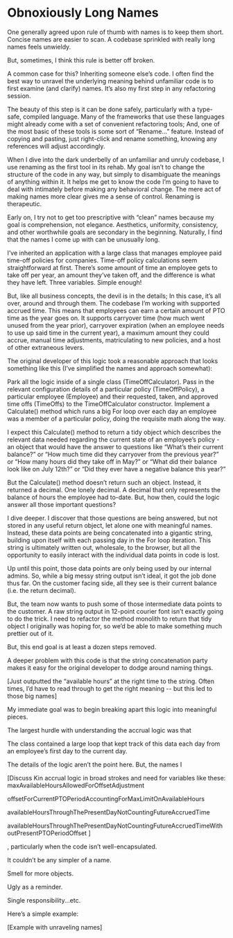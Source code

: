 # Obnoxiously Long Names

One generally agreed upon rule of thumb with names is to keep them short. Concise names are easier to scan. A codebase sprinkled with really long names feels unwieldy. 

But, sometimes, I think this rule is better off broken.

A common case for this? Inheriting someone else’s code. I often find the best way to unravel the underlying meaning behind unfamiliar code is to first examine (and clarify) names. It’s also my first step in any refactoring session.

The beauty of this step is it can be done safely, particularly with a type-safe, compiled language. Many of the frameworks that use these languages might already come with a set of convenient refactoring tools; And, one of the most basic of these tools is some sort of “Rename...” feature. Instead of copying and pasting, just right-click and rename something, knowing any references will adjust accordingly.

When I dive into the dark underbelly of an unfamiliar and unruly codebase, I use renaming as the first tool in its rehab. My goal isn’t to change the structure of the code in any way, but simply to disambiguate the meanings of anything within it. It helps me get to know the code I’m going to have to deal with intimately before making any behavioral change. The mere act of making names more clear gives me a sense of control. Renaming is therapeutic.

Early on, I try not to get too prescriptive with “clean” names because my goal is comprehension, not elegance. Aesthetics, uniformity, consistency, and other worthwhile goals are secondary in the beginning. Naturally, I find that the names I come up with can be unusually long. 

I’ve inherited an application with a large class that manages employee paid time-off policies for companies. Time-off policy calculations seem straightforward at first. There’s some amount of time an employee gets to take off per year, an amount they’ve taken off, and the difference is what they have left. Three variables. Simple enough!

But, like all business concepts, the devil is in the details; In this case, it’s all over, around and through them. The codebase I’m working with supported accrued time. This means that employees can earn a certain amount of PTO time as the year goes on. It supports carryover time (how much went unused from the year prior), carryover expiration (when an employee needs to use up said time in the current year), a maximum amount they could accrue, manual time adjustments, matriculating to new policies, and a host of other extraneous levers.

The original developer of this logic took a reasonable approach that looks something like this (I’ve simplified the names and approach somewhat): 

Park all the logic inside of a single class (TimeOffCalculator). 
Pass in the relevant configuration details of a particular policy (TimeOffPolicy), a particular employee (Employee) and their requested, taken, and approved time offs (TimeOffs) to the TimeOffCalculator constructor.
Implement a Calculate() method which runs a big For loop over each day an employee was a member of a particular policy, doing the requisite math along the way.

I expect this Calculate() method to return a tidy object which describes the relevant data needed regarding the current state of an employee’s policy - an object that would have the answer to questions like “What’s their current balance?” or “How much time did they carryover from the previous year?” or “How many hours did they take off in May?” or “What did their balance look like on July 12th?” or “Did they ever have a negative balance this year?”

But the Calculate() method doesn’t  return such an object. Instead, it returned a decimal. One lonely decimal. A decimal that only represents the balance of hours the employee had to-date. But, how then, could the logic answer all those important questions?

I dive deeper. I discover that those questions are being answered, but not stored in any useful return object, let alone one with meaningful names. Instead, these data points are being concatenated into a gigantic string, building upon itself with each passing day in the For loop iteration. This string is ultimately written out, wholesale, to the browser, but all the opportunity to easily interact with the individual data points in code is lost.

Up until this point, those data points are only being used by our internal admins. So, while a big messy string output isn’t ideal, it got the job done thus far. On the customer facing side, all they see is their current balance (i.e. the return decimal). 

But, the team now wants to push some of those intermediate data points to the customer. A raw string output in 12-point courier font isn’t exactly going to do the trick. I need to refactor the method monolith to return that tidy object I originally was hoping for, so we’d be able to make something much prettier out of it.

But, this end goal is at least a dozen steps removed. 

A deeper problem with this code is that the string concatenation party makes it easy for the original developer to dodge around naming things. 

[Just outputted the “available hours” at the right time to the string. Often times, I’d have to read through to get the right meaning -- but this led to those big names]

My immediate goal was to begin breaking apart this logic into meaningful pieces. 






The largest hurdle with understanding the accrual logic was that 

The class contained a large loop that kept track of this data each day from an employee’s first day to the current day. 

The details of the logic aren’t the point here. But, the names I 

[Discuss Kin accrual logic in broad strokes and need for variables like these:
maxAvailableHoursAllowedForOffsetAdjustment

offsetForCurrentPTOPeriodAccountingForMaxLimitOnAvailableHours

availableHoursThroughThePresentDayNotCountingFutureAccruedTime

availableHoursThroughThePresentDayNotCountingFutureAccruedTimeWithoutPresentPTOPeriodOffset
]

, particularly when the code isn’t well-encapsulated. 


It couldn’t be any simpler of a name.

Smell for more objects.

Ugly as a reminder.

Single responsibility...etc.




Here’s a simple example:

[Example with unraveling names]
